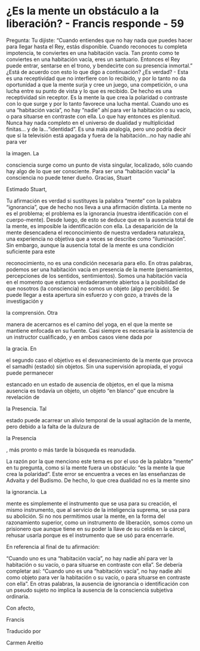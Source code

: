 # ¿Es la mente un obstáculo a la liberación? - Francis responde - 59

Pregunta: Tu dijiste: “Cuando entiendes que no hay nada que puedes hacer para llegar hasta el Rey, estás disponible. Cuando reconoces tu completa impotencia, te conviertes en una habitación vacía. Tan pronto como te conviertes en una habitación vacía, eres un santuario. Entonces el Rey puede entrar, sentarse en el trono, y bendecirte con su presencia inmortal.” ¿Está de acuerdo con esto lo que digo a continuación? ¿Es verdad? - Esta es una receptividad que no interfiere con lo recibido, y por lo tanto no da oportunidad a que la mente surja y cree un juego, una competición, o una lucha entre su punto de vista y lo que es recibido. De hecho es una receptividad sin receptor. Es la mente la que crea la polaridad o contraste con lo que surge y por lo tanto favorece una lucha mental. Cuando uno es una “habitación vacía”, no hay “nadie” ahí para ver la habitación o su vacío, o para situarse en contraste con ella. Lo que hay entonces es plenitud. Nunca hay nada completo en el universo de dualidad y multiplicidad finitas… y de la…“identidad”. Es una mala analogía, pero uno podría decir que si la televisión está apagada y fuera de la habitación…no hay nadie ahí para ver 

la imagen. La

 consciencia surge como un punto de vista singular, localizado, sólo cuando hay algo de lo que ser consciente. Para ser una “habitación vacía” la consciencia no puede tener dueño. Gracias, Stuart

Estimado Stuart,

Tu afirmación es verdad si sustituyes la palabra “mente” con la palabra “ignorancia”, que de hecho nos lleva a una afirmación distinta. La mente no es el problema; el problema es la ignorancia (nuestra identificación con el cuerpo-mente). Desde luego, de esto se deduce que en la ausencia total de la mente, es imposible la identificación con ella. La desaparición de la mente desencadena el reconocimiento de nuestra verdadera naturaleza, una experiencia no objetiva que a veces se describe como “iluminación”. Sin embargo, aunque la ausencia total de la mente es una condición suficiente para este

reconocimiento, no es una condición necesaria para ello. En otras palabras, podemos ser una habitación vacía en presencia de la mente (pensamientos, percepciones de los sentidos, sentimientos). Somos una habitación vacía en el momento que estamos verdaderamente abiertos a la posibilidad de que nosotros (la consciencia) no somos un objeto (algo percibido). Se puede llegar a esta apertura sin esfuerzo y con gozo, a través de la investigación y 

la comprensión. Otra

 manera de acercarnos es el camino del yoga, en el que la mente se mantiene enfocada en su fuente. Casi siempre es necesaria la asistencia de un instructor cualificado, y en ambos casos viene dada por 

la gracia. En

 el segundo caso el objetivo es el desvanecimiento de la mente que provoca el samadhi (estado) sin objetos. Sin una supervisión apropiada, el yogui puede permanecer

estancado en un estado de ausencia de objetos, en el que la misma ausencia es todavía un objeto, un objeto “en blanco” que encubre la revelación de 

la Presencia. Tal

 estado puede acarrear un alivio temporal de la usual agitación de la mente, pero debido a la falta de la dulzura de 

la Presencia

, más pronto o más tarde la búsqueda es reanudada.

La razón por la que menciono este tema es por el uso de la palabra “mente” en tu pregunta, como si la mente fuera un obstáculo: “es la mente la que crea la polaridad”. Este error se encuentra a veces en las enseñanzas de Advaita y del Budismo. De hecho, lo que crea dualidad no es la mente sino 

la ignorancia. La

 mente es simplemente el instrumento que se usa para su creación, el mismo instrumento, que al servicio de la inteligencia suprema, se usa para su abolición. Si no nos permitimos usar la mente, en la forma del razonamiento superior, como un instrumento de liberación, somos como un prisionero que aunque tiene en su poder la llave de su celda en la cárcel, rehusar usarla porque es el instrumento que se usó para encerrarle.

En referencia al final de tu afirmación:

“Cuando uno es una “habitación vacía”, no hay nadie ahí para ver la habitación o su vacío, o para situarse en contraste con ella”. Se debería completar así: “Cuando uno es una “habitación vacía”, no hay nadie ahí como objeto para ver la habitación o su vacío, o para situarse en contraste con ella”. En otras palabras, la ausencia de ignorancia o identificación con un pseudo sujeto no implica la ausencia de la consciencia subjetiva ordinaria.

Con afecto,

Francis

Traducido por 

Carmen Areitio

